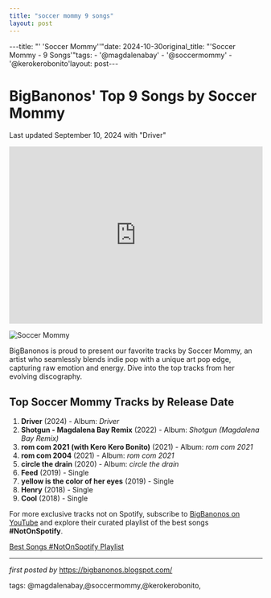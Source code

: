 ```yaml
---
title: "soccer mommy 9 songs"
layout: post
---
```

---title: "' 'Soccer Mommy''"date: 2024-10-30original_title: "'Soccer Mommy - 9 Songs'"tags:  - '@magdalenabay'  - '@soccermommy'  - '@kerokerobonito'layout: post---<h1>BigBanonos' Top 9 Songs by Soccer Mommy</h1><p>Last updated September 10, 2024 with "Driver"</p> <iframe allow="autoplay; clipboard-write; encrypted-media; fullscreen; picture-in-picture" allowfullscreen="" frameborder="0" height="352" loading="lazy" src="https://open.spotify.com/embed/playlist/1sjjveZylDrpWdBHOJgejE?utm_source=generator" width="100%"></iframe> <p><img alt="Soccer Mommy" src="https://images.squarespace-cdn.com/content/v1/5f3651c317bc1c3c1985ed6c/1597778691982-NPWREHO6J6LHGLZSZK9Y/KH_SoccerMommy_CoolBTS_1015.JPG" /></p> <p>BigBanonos is proud to present our favorite tracks by Soccer Mommy, an artist who seamlessly blends indie pop with a unique art pop edge, capturing raw emotion and energy. Dive into the top tracks from her evolving discography.</p> <h2>Top Soccer Mommy Tracks by Release Date</h2><ol> <li><strong>Driver</strong> (2024) - Album: <em>Driver</em></li> <li><strong>Shotgun - Magdalena Bay Remix</strong> (2022) - Album: <em>Shotgun (Magdalena Bay Remix)</em></li> <li><strong>rom com 2021 (with Kero Kero Bonito)</strong> (2021) - Album: <em>rom com 2021</em></li> <li><strong>rom com 2004</strong> (2021) - Album: <em>rom com 2021</em></li> <li><strong>circle the drain</strong> (2020) - Album: <em>circle the drain</em></li> <li><strong>Feed</strong> (2019) - Single</li> <li><strong>yellow is the color of her eyes</strong> (2019) - Single</li> <li><strong>Henry</strong> (2018) - Single</li> <li><strong>Cool</strong> (2018) - Single</li></ol><!--Subscribe and Playlist Links--><div>    <p>For more exclusive tracks not on Spotify, subscribe to <a href="https://www.youtube.com/@BigBanonos" target="_blank">BigBanonos on YouTube</a> and explore their curated playlist of the best songs <strong>#NotOnSpotify</strong>.</p>    <p><a href="https://www.youtube.com/playlist?list=PLtuNtuTatqI0kFahUCbtbfenC_ET5O_tr" target="_blank">Best Songs #NotOnSpotify Playlist<br /></a></p></div><hr /><p><em>first posted by</em> <a href="https://bigbanonos.blogspot.com/" rel="noopener" target="_new">https://bigbanonos.blogspot.com/</a></p><p>tags: @magdalenabay,@soccermommy,@kerokerobonito,</p>